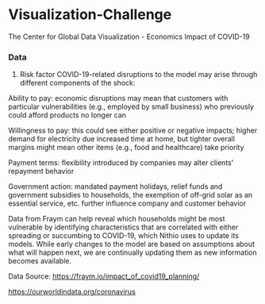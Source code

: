 # Visualization-Challenge
 The Center for Global Data Visualization - Economics Impact of COVID-19


### Data
1. Risk factor
COVID-19-related disruptions to the model may arise through different components of the shock: 

Ability to pay: economic disruptions may mean that customers with particular vulnerabilities (e.g., employed by small business) who previously could afford products no longer can

Willingness to pay: this could see either positive or negative impacts; higher demand for electricity due increased time at home, but tighter overall margins might mean other items (e.g., food and healthcare) take priority

Payment terms: flexibility introduced by companies may alter clients’ repayment behavior

Government action: mandated payment holidays, relief funds and government subsidies to households, the exemption of off-grid solar as an essential service, etc. further influence company and customer behavior 

Data from Fraym can help reveal which households might be most vulnerable by identifying characteristics that are correlated with either spreading or succumbing to COVID-19, which Nithio uses to update its models. While early changes to the model are based on assumptions about what will happen next, we are continually updating them as new information becomes available. 

Data Source: https://fraym.io/impact_of_covid19_planning/

https://ourworldindata.org/coronavirus

